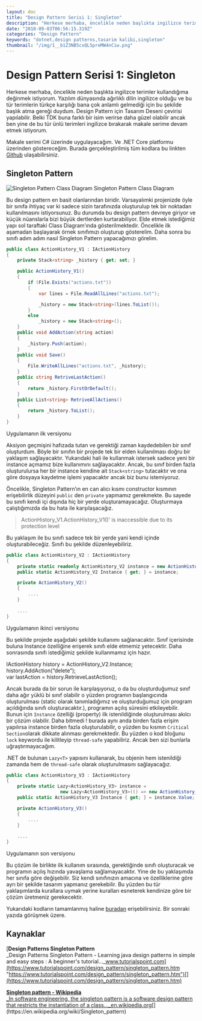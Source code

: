```yaml
---
layout: doc
title: "Design Pattern Serisi 1: Singleton"
description: "Herkese merhaba, öncelikle neden başlıkta ingilizce terimler kullandığıma değinmek istiyorum. Yazılım dünyasında ağırlıklı dilin ingilizce olduğu ve bu tür terimlerin türkçe karşılığı bana çok anlamlı gelmediği için bu şekilde başlık atma gereği duydum. Design Pattern için Tasarım Deseni çevirisi yapılabilir. Belki TDK buna farklı bir isim verirse daha güzel olabilir ancak ben yine de bu tür ünlü terimleri ingilizce bırakarak makale serime devam etmek istiyorum."
date: "2018-09-03T06:56:15.319Z"
categories: "Design Pattern"
keywords: "dotnet,design patterns,tasarim kalibi,singleton"
thumbnail: "/img/1__b1Z3NB5cxQL5preMW4nCiw.png"
---
```


# Design Pattern Serisi 1: Singleton

Herkese merhaba, öncelikle neden başlıkta ingilizce terimler kullandığıma değinmek istiyorum. Yazılım dünyasında ağırlıklı dilin ingilizce olduğu ve bu tür terimlerin türkçe karşılığı bana çok anlamlı gelmediği için bu şekilde başlık atma gereği duydum. Design Pattern için Tasarım Deseni çevirisi yapılabilir. Belki TDK buna farklı bir isim verirse daha güzel olabilir ancak ben yine de bu tür ünlü terimleri ingilizce bırakarak makale serime devam etmek istiyorum.

Makale serimi C# üzerinde uygulayacağım. Ve .NET Core platformu üzerinden göstereceğim. Burada gerçekleştirilmiş tüm kodlara bu linkten [Github](https://github.com/alimozdemir/medium/tree/master/DesignPatternSingleton) ulaşabilirsiniz.

## Singleton Pattern

![Singleton Pattern Class Diagram](/img/1__b1Z3NB5cxQL5preMW4nCiw.png)
Singleton Pattern Class Diagram

Bu design pattern en basit olanlarından biridir. Varsayalımki projenizde öyle bir sınıfa ihtiyaç var ki sadece sizin tarafınızda oluşturulup tek bir noktadan kullanılmasını istiyorsunuz. Bu durumda bu design pattern devreye giriyor ve küçük nüanslarla bizi büyük dertlerden kurtarabiliyor. Elde etmek istediğimiz yapı sol taraftaki Class Diagram’ında gösterilmektedir. Öncelikle ilk aşamadan başlayarak örnek sınıfımızı oluşturup gösterelim. Daha sonra bu sınıfı adım adım nasıl Singleton Pattern yapacağımızı görelim.

```csharp
public class ActionHistory_V1 : IActionHistory
{
    private Stack<string> _history { get; set; }

    public ActionHistory_V1()
    {
        if (File.Exists("actions.txt"))
        {
            var lines = File.ReadAllLines("actions.txt");

            _history = new Stack<string>(lines.ToList());
        }
        else
            _history = new Stack<string>();
    }
    public void AddAction(string action)
    {
        _history.Push(action);
    }
    public void Save()
    {
        File.WriteAllLines("actions.txt", _history);
    }
    public string RetriveLastAction()
    {
        return _history.FirstOrDefault();
    }
    public List<string> RetriveAllActions()
    {
        return _history.ToList();
    }
}
```

Uygulamanın ilk versiyonu

Aksiyon geçmişini hafızada tutan ve gerektiği zaman kaydedebilen bir sınıf oluşturdum. Böyle bir sınıfın bir projede tek bir elden kullanılması doğru bir yaklaşım sağlayacaktır. Yukarıdaki hali ile kullanmak istersek sadece yeni bir instance açmamız bize kullanımını sağlayacaktır. Ancak, bu sınıf birden fazla oluşturulursa her bir instance kendine ait `Stack<string>` tutacaktır ve ona göre dosyaya kaydetme işlemi yapacaktır ancak biz bunu istemiyoruz.

Öncelikle, Singleton Pattern’ın en can alıcı kısmı constructor kısmının erişebilirlik düzeyini `public` den `private` yapmamız gerekmekte. Bu sayede bu sınıfı kendi içi dışında hiç bir yerde oluşturamayacağız. Oluşturmaya çalıştığımızda da bu hata ile karşılaşacağız.

> ActionHistory\_V1.ActionHistory\_V1()’ is inaccessible due to its protection level

Bu yaklaşım ile bu sınıfı sadece tek bir yerde yani kendi içinde oluşturabileceğiz. Sınıfı bu şekilde düzenleyebiliriz.

```csharp
public class ActionHistory_V2 : IActionHistory
{
    private static readonly ActionHistory_V2 instance = new ActionHistory_V2();
    public static ActionHistory_V2 Instance { get; } = instance;

    private ActionHistory_V2()
    {
        ....
    }
    
    ....
}
```

Uygulamanın ikinci versiyonu

Bu şekilde projede aşağıdaki şekilde kullanımı sağlanacaktır. Sınıf içerisinde buluna Instance özelliğine erişerek sınıfı elde etmemiz yetecektir. Daha sonrasında sınıfı istediğimiz şekilde kullanmamız için hazır.

IActionHistory history = ActionHistory\_V2.Instance;  
history.AddAction(“delete”);  
var lastAction = history.RetrieveLastAction();

Ancak burada da bir sorun ile karşılaşıyoruz, o da bu oluşturduğumuz sınıf daha ağır yüklü bi sınıf olabilir o yüzden programın başlangıcında oluşturulması (static olarak tanımladığımız ve oluşturduğumuz için program açıldığında sınıfı oluşturacaktır.), programın açılış süresini etkileyebilir. Bunun için `Instance` özelliği (property) ilk istenildiğinde oluşturulması akılcı bir çözüm olabilir. Daha bitmedi ! burada aynı anda birden fazla erişim yapılırsa instance birden fazla oluşturulabilir, o yüzden bu kısmın `Critical Section`olarak dikkate alınması gerekmektedir. Bu yüzden o kod bloğunu `lock` keywordu ile kilitleyip `thread-safe` yapabiliriz. Ancak ben sizi bunlarla uğraştırmayacağım.

.NET de bulunan `Lazy<T>` yapısını kullanarak, bu objenin hem istenildiği zamanda hem de `thread-safe` olarak oluşturulmasını sağlayacağız.

```csharp
public class ActionHistory_V3 : IActionHistory
{
    private static Lazy<ActionHistory_V3> instance =
                    new Lazy<ActionHistory_V3>(() => new ActionHistory_V3());
    public static ActionHistory_V3 Instance { get; } = instance.Value;

    private ActionHistory_V3()
    {
        ....
    }
    
    ....
}
```

Uygulamanın son versiyonu

Bu çözüm ile birlikte ilk kullanım sırasında, gerektiğinde sınıfı oluşturacak ve programın açılış hızında yavaşlama sağlamayacaktır. Yine de bu yaklaşımda her sınıfa göre değişebilir. Siz kendi sınıfınızın amacına ve özelliklerine göre ayrı bir şekilde tasarım yapmanız gerekebilir. Bu yüzden bu tür yaklaşımlarda kurallara uymak yerine kuralları esneterek kendinize göre bir çözüm üretmeniz gerekecektir.

Yukarıdaki kodların tamamlanmış haline [buradan](https://github.com/alimozdemir/medium/tree/master/DesignPatternSingleton) erişebilirsiniz. Bir sonraki yazıda görüşmek üzere.

## Kaynaklar

[**Design Patterns Singleton Pattern**  
_Design Patterns Singleton Pattern - Learning java design patterns in simple and easy steps : A beginner's tutorial…_www.tutorialspoint.com](https://www.tutorialspoint.com/design_pattern/singleton_pattern.htm "https://www.tutorialspoint.com/design_pattern/singleton_pattern.htm")[](https://www.tutorialspoint.com/design_pattern/singleton_pattern.htm)

[**Singleton pattern - Wikipedia**  
_In software engineering, the singleton pattern is a software design pattern that restricts the instantiation of a class…_en.wikipedia.org](https://en.wikipedia.org/wiki/Singleton_pattern "https://en.wikipedia.org/wiki/Singleton_pattern")[](https://en.wikipedia.org/wiki/Singleton_pattern)